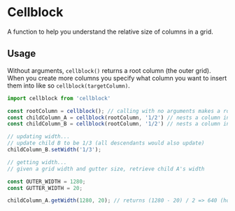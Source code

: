# Cellblock

A function to help you understand the relative size of columns in a grid.

## Usage

Without arguments, `cellblock()` returns a root column (the outer grid). When you create more columns you specify what column you want to insert them into like so `cellblock(targetColumn)`.

```js
import cellblock from 'cellblock'

const rootColumn = cellblock(); // calling with no arguments makes a root
const childColumn_A = cellblock(rootColumn, '1/2') // nests a column inside the root that is 1/2
const childColumn_B = cellblock(rootColumn, '1/2') // nests a column inside the root that is 1/2

// updating width...
// update child B to be 1/3 (all descendants would also update)
childColumn_B.setWidth('1/3'); 

// getting width...
// given a grid width and gutter size, retrieve child A's width

const OUTER_WIDTH = 1280;
const GUTTER_WIDTH = 20;

childColumn_A.getWidth(1280, 20); // returns (1280 - 20) / 2 => 640 (how wide)
```

